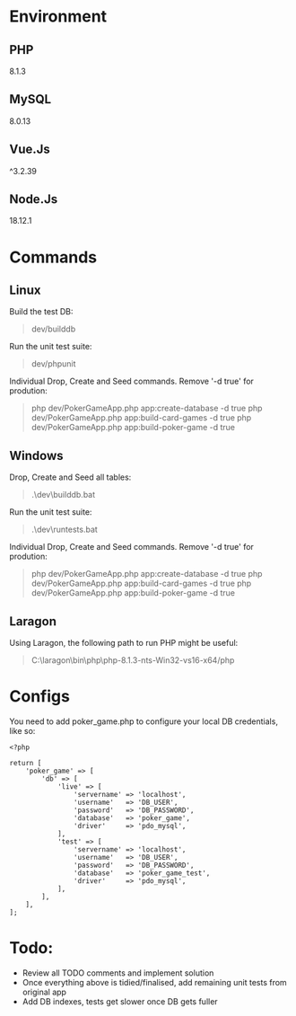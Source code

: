 # Environment

## PHP

8.1.3

## MySQL

8.0.13

## Vue.Js

^3.2.39

## Node.Js

18.12.1

# Commands

## Linux

Build the test DB:

>dev/builddb

Run the unit test suite:

>dev/phpunit

Individual Drop, Create and Seed commands. Remove '-d true' for prodution:

> php dev/PokerGameApp.php app:create-database -d true
> php dev/PokerGameApp.php app:build-card-games -d true
> php dev/PokerGameApp.php app:build-poker-game -d true

## Windows

Drop, Create and Seed all tables:

>.\dev\builddb.bat

Run the unit test suite:

>.\dev\runtests.bat

Individual Drop, Create and Seed commands. Remove '-d true' for prodution:

> php dev/PokerGameApp.php app:create-database -d true
> php dev/PokerGameApp.php app:build-card-games -d true
> php dev/PokerGameApp.php app:build-poker-game -d true

## Laragon

Using Laragon, the following path to run PHP might be useful:

> C:\laragon\bin\php\php-8.1.3-nts-Win32-vs16-x64/php

# Configs

You need to add poker_game.php to configure your local DB credentials, like so:

```
<?php

return [
    'poker_game' => [
        'db' => [
            'live' => [
                'servername' => 'localhost',
                'username'   => 'DB_USER',
                'password'   => 'DB_PASSWORD',
                'database'   => 'poker_game',
                'driver'     => 'pdo_mysql',
            ],
            'test' => [
                'servername' => 'localhost',
                'username'   => 'DB_USER',
                'password'   => 'DB_PASSWORD',
                'database'   => 'poker_game_test',
                'driver'     => 'pdo_mysql',
            ],
        ],
    ],
];

```

# Todo:

- Review all TODO comments and implement solution
- Once everything above is tidied/finalised, add remaining unit tests from original app
- Add DB indexes, tests get slower once DB gets fuller
